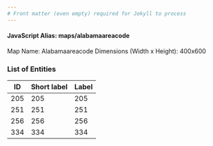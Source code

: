 ```yaml
---
# Front matter (even empty) required for Jekyll to process
---
```


#### JavaScript Alias: maps/alabamaareacode

Map Name: Alabamaareacode
Dimensions (Width x Height): 400x600

### List of Entities

| ID  | Short label | Label |
| --- | ----------- | ----- |
| 205 | 205         | 205   |
| 251 | 251         | 251   |
| 256 | 256         | 256   |
| 334 | 334         | 334   |

